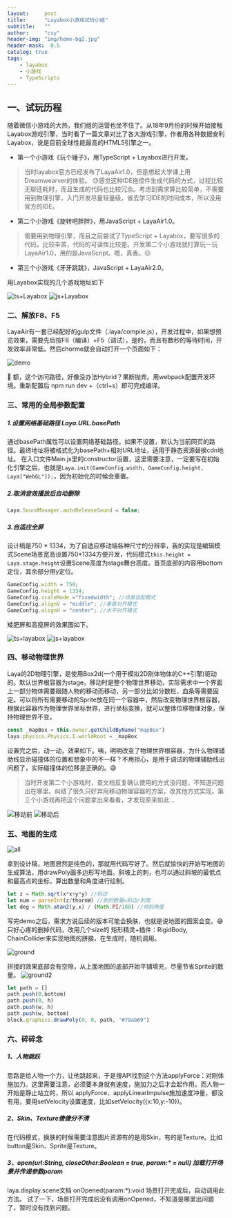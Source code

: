 ```yaml
---
layout:     post
title:      "Layabox小游戏试玩小结"
subtitle:   ""
author:     "csy"
header-img: "img/home-bg2.jpg"
header-mask:  0.5
catalog: true
tags:
    - layabox
    - 小游戏
    - TypeScripts
---
```


## 一、试玩历程

随着微信小游戏的大热，我们组的运营也坐不住了。从18年9月份的时候开始接触Layabox游戏引擎，当时看了一篇文章对比了各大游戏引擎，作者用各种数据安利Layabox，说是目前全球性能最高的HTML5引擎之一。

- 第一个小游戏《玩个锤子》，用TypeScript + Layabox进行开发。
> 当时layabox官方已经发布了LayaAir1.0，但是想起大学课上用Dreamwearver的体验。 :sweat:感觉这种IDE拖控件生成代码的方式，过程比较无聊还耗时，而且生成的代码也比较冗余。考虑到需求算比较简单，不需要用到物理引擎，入门开发尽量轻量级，省去学习IDE的时间成本，所以没用官方的IDE。

- 第二个小游戏《旋转吧胖胖》，用JavaScript + LayaAir1.0。
> 需要用到物理引擎，而且之前尝试了TypeScript + Layabox，要写很多的代码，比较辛苦，代码的可读性比较差。开发第二个小游戏就打算玩一玩LayaAir1.0，用的是JavaScript。嗯，真香。:neutral_face:

- 第三个小游戏《牙牙跳跳》，JavaScript + LayaAir2.0。

用Layabox实现的几个游戏地址如下

![ts+Layabox](/img/layabox/playHammer.png) ![js+Layabox](/img/layabox/climb.png)

### 二、解放F8、F5
LayaAir有一套已经配好的gulp文件（.laya/compile.js），开发过程中，如果想预览效果，需要先后按F8（编译）+F5（调试），是的，而且有数秒的等待时间，开发效率非常低。然后chorme就会自动打开一个页面如下：

![demo](/img/layabox/demo.png)

:grimacing: 额，这个访问路径，好像没办法Hybrid？果断抛弃。用webpack配置开发环境。重新配置后 npm run dev +（ctrl+s）即可完成编译。

### 三、常用的全局参数配置

##### 1.设置网络基础路径 Laya.URL.basePath

通过basePath属性可以设置网络基础路径。如果不设置，默认为当前网页的路径。最终地址将被格式化为basePath+相对URL地址，适用于静态资源替换cdn地址。
在入口文件Main.js里的constructor设置，这里需要注意，一定要写在初始化引擎之后，也就是```Laya.init(GameConfig.width, GameConfig.height, Laya["WebGL"]);```，因为初始化的时候会重置。

##### 2.取消音效播放后自动删除
```js
Laya.SoundManager.autoReleaseSound = false;
```

##### 3.自适应全屏
设计稿是750 * 1334，为了自适应移动端各种尺寸的分辨率，我的实现是编辑模式Scene场景宽高设置750*1334方便开发，代码模式```this.height = Laya.stage.height```设置Scene高度为stage舞台高度。首页底部的内容用bottom定位，其余部分用y定位。
```js
GameConfig.width = 750;
GameConfig.height = 1334;
GameConfig.scaleMode ="fixedwidth"; //场景适配模式
GameConfig.alignV = "middle"; //垂直对齐模式
GameConfig.alignH = "center"; //水平对齐模式
```
矮肥屏和高瘦屏的效果图如下。

![ts+layabox](/img/layabox/toothJumpS.png) ![js+layabox](/img/layabox/toothJumpL.png)

### 四、移动物理世界

Laya的2D物理引擎，是使用Box2d(一个用于模拟2D刚体物体的C++引擎)驱动的。默认世界根容器为stage。移动时是整个物理世界移动，实际需求中一个界面上一部分物体需要跟随人物的移动而移动，另一部分比如分数栏，血条等需要固定。可以将所有需要移动的Sprite放在同一个容器中，然后改变物理世界根容器，根据此容器作为物理世界坐标世界，进行坐标变换，就可以整体位移物理对象，保持物理世界不变。
```js
const _mapBox = this.owner.getChildByName("mapBox")
laya.physics.Physics.I.worldRoot = _mapBox
```
设置完之后，动一动，效果如下。咦，明明改变了物理世界根容器，为什么物理辅助线显示碰撞体的位置和想象中的不一样？不用担心，是用于调试的物理辅助线出问题了，实际碰撞体的位移是正确的。:sweat_smile:
> 当时开发第二个小游戏时，查文档反复确认使用的方式没问题，不知道问题出在哪里。纠结了很久只好弃用移动物理容器的方案，改其他方式实现。第三个小游戏再把这个问题拿出来看看，才发现原来如此...

![移动前](/img/layabox/physics1.png) ![移动后](/img/layabox/physics2.png)

### 五、地图的生成

![all](/img/layabox/all.png)

拿到设计稿，地图居然是纯色的，那就用代码写好了。然后就愉快的开始写地图的生成算法，用drawPoly画多边形写地面。斜坡上的刺，也可以通过斜坡的最低点和最高点的坐标，算出数量和角度进行绘制。

```js
let z = Math.sqrt(x*x+y*y) //斜边
let num = parseInt(z/thornW) //刺的数量=斜边/刺宽
let deg = Math.atan2(y,x) / (Math.PI/180) //倾斜角度
```
写完demo之后，需求方说后续的版本可能会换肤，也就是说地图的图案会变。:sweat_smile: 只好心疼的删掉代码，改用几个size的 矩形精灵+插件：RigidBody, ChainCollider来实现地图的拼接，在生成时，随机调用。

![ground](/img/layabox/ground.png)

拼接的效果底部会有空隙，从上面地图的底部开始平铺填充，尽量节省Sprite的数量。
![ground2](/img/layabox/ground2.png)
```js
let path = []
path.push(0,bottom)
path.push(0, h)
path.push(w, h)
path.push(w, bottom)
block.graphics.drawPoly(0, 0, path, "#79ab69")
```

### 六、碎碎念

##### 1、人物跳跃
思路是给人物一个力，让他跳起来，于是搜API找到这个方法applyForce：对刚体施加力。这里需要注意，必须要本身就有速度，施加力之后才会起作用。而人物一开始是静止站立的，所以
applyForce、applyLinearImpulse施加速度冲量，都没有用，要用setVelocity设置速度，比如setVelocity({x:10,y:-10})。

##### 2、Skin、Texture傻傻分不清
在代码模式，换肤的时候需要注意图片资源有的是用Skin，有的是Texture。比如button是Skin、Sprite是Texture。

##### 3、open(url:String, closeOther:Boolean = true, param:* = null) 加载打开场景并传递参数param
laya.display.scene文档 onOpened(param:*):void 场景打开完成后，自动调用此方法。
试了一下，场景打开完成后没有调用onOpened，不知道是哪里出问题了，暂时没有找到问题。
